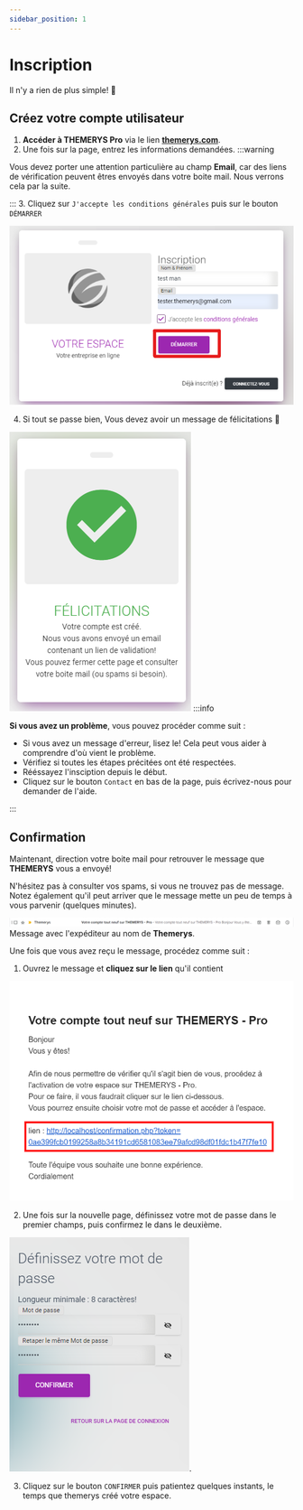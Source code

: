 ```yaml
---
sidebar_position: 1
---
```


# Inscription

Il n'y a rien de plus simple! 🤗

## Créez votre compte utilisateur

1. **Accéder à THEMERYS Pro** via le lien **[themerys.com](https://themerys.com/identification.php?insc=1)**.
2. Une fois sur la page, entrez les informations demandées.
:::warning

Vous devez porter une attention particulière au champ **Email**, car des liens de vérification peuvent êtres envoyés dans votre boite mail.
Nous verrons cela par la suite.

:::
3. Cliquez sur `J'accepte les conditions générales` puis sur le bouton `DÉMARRER`

![img alt](/img/signup.png)

4. Si tout se passe bien, Vous devez avoir un message de félicitations 🥳

![img alt](/img/signup-congrat.png)
:::info

**Si vous avez un problème**, vous pouvez procéder comme suit :
- Si vous avez un message d'erreur, lisez le! Cela peut vous aider à comprendre d'où vient le problème.
- Vérifiez si toutes les étapes précitées ont été respectées.
- Rééssayez l'insciption depuis le début.
- Cliquez sur le bouton `Contact` en bas de la page, puis écrivez-nous pour demander de l'aide.

:::

## Confirmation
Maintenant, direction votre boite mail pour retrouver le message que **THEMERYS** vous a envoyé!

N'hésitez pas à consulter vos spams, si vous ne trouvez pas de message.
Notez également qu'il peut arriver que le message mette un peu de temps à vous parvenir (quelques minutes).

![img alt](/img/signup-mail.png)
Message avec l'expéditeur au nom de **Themerys**.

Une fois que vous avez reçu le message, procédez comme suit :

1. Ouvrez le message et **cliquez sur le lien** qu'il contient

![img alt](/img/confirmation-link.png)

<!-- <img src="/img/confirmation-link.png" alt="Lien de confirmation" width="50%" /> -->

2. Une fois sur la nouvelle page, définissez votre mot de passe dans le premier champs, puis 
confirmez le dans le deuxième.

![img alt](/img/confirmation-set-pwd.png).

3. Cliquez sur le bouton `CONFIRMER` puis patientez quelques instants, le temps que themerys créé votre espace.